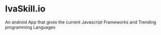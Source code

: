 # IvaSkill.io
An android App that gives the current  Javascript Frameworks and Trending programming Languages 
